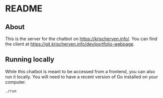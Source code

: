 # README

## About
This is the server for the chatbot on https://krischerven.info/. You can find the client at
https://git.krischerven.info/dev/portfolio-webpage.

## Running locally
While this chatbot is meant to be accessed from a frontend, you can also run it locally. You will need to have a recent
version of Go installed on your computer.

```bash
./run
```
